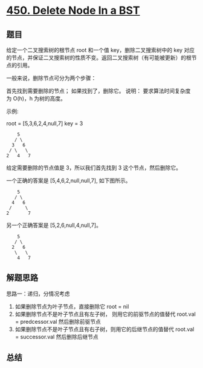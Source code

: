 # [450. Delete Node In a BST](https://leetcode-cn.com/problems/delete-node-in-a-bst/)

## 题目

给定一个二叉搜索树的根节点 root 和一个值 key，删除二叉搜索树中的 key 对应的节点，并保证二叉搜索树的性质不变。返回二叉搜索树（有可能被更新）的根节点的引用。

一般来说，删除节点可分为两个步骤：

首先找到需要删除的节点；
如果找到了，删除它。
说明： 要求算法时间复杂度为 O(h)，h 为树的高度。

示例:

root = [5,3,6,2,4,null,7]
key = 3

```
    5
   / \
  3   6
 / \   \
2   4   7
```

给定需要删除的节点值是 3，所以我们首先找到 3 这个节点，然后删除它。

一个正确的答案是 [5,4,6,2,null,null,7], 如下图所示。

```
    5
   / \
  4   6
 /     \
2       7
```

另一个正确答案是 [5,2,6,null,4,null,7]。

```
    5
   / \
  2   6
   \   \
    4   7
```



## 解题思路


思路一：递归，分情况考虑

1. 如果删除节点为叶子节点，直接删除它 root = nil
2. 如果删除节点不是叶子节点且有左子树， 则用它的前驱节点的值替代 root.val = predcessor.val 然后删除前驱节点
3. 如果删除节点不是叶子节点且有右子树，则用它的后继节点的值替代 root.val = successor.val 然后删除后继节点

## 总结